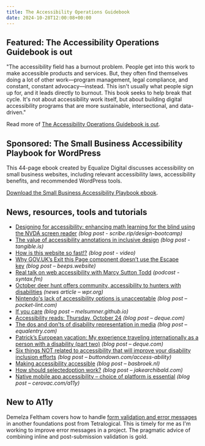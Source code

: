 ```yaml
---
title: The Accessibility Operations Guidebook
date: 2024-10-28T12:00:08+00:00
---
```


## Featured: The Accessibility Operations Guidebook is out

"The accessibility field has a burnout problem. People get into this work to make accessible products and services. But, they often find themselves doing a lot of other work—program management, legal compliance, and constant, constant advocacy—instead. This isn't usually what people sign up for, and it leads directly to burnout. This book seeks to help break that cycle. It's not about accessibility work itself, but about building digital accessibility programs that are more sustainable, intersectional, and data-driven."

Read more of [The Accessibility Operations Guidebook is out](https://devonpersing.netlify.app/posts/taog-is-out/).

## Sponsored: The Small Business Accessibility Playbook for WordPress

This 44-page ebook created by Equalize Digital discusses accessibility on small business websites, including relevant accessibility laws, accessibility benefits, and recommended WordPress tools.

[Download the Small Business Accessibility Playbook ebook](https://equalizedigital.com/the-small-business-accessibility-playbook-for-wordpress/?utm_source=a11yweekly&utm_medium=sponsored).

## News, resources, tools and tutorials

- [Designing for accessibility: enhancing math learning for the blind using the NVDA screen reader](https://scribe.rip/design-bootcamp/designing-for-accessibility-enhancing-math-learning-for-the-blind-using-the-nvda-screen-reader-bc2a43145c97) *(blog post - scribe.rip/design-bootcamp)*
- [The value of accessibility annotations in inclusive design](https://tangible.is/en/thinking/2024/10/the-value-of-accessibility-annotations-in-inclusive-design) *(blog post - tangible.is)*
- [How is this website so fast!?](https://www.youtube.com/watch?v=-Ln-8QM8KhQ) *(blog post - video)*
- [Why GOV.UK’s Exit this Page component doesn’t use the Escape key](https://beeps.website/blog/2024-10-09-why-govuk-exit-this-page-doesnt-use-escape/) *(blog post – beeps.website)*
- [Real talk on web accessibility with Marcy Sutton Todd](https://syntax.fm/show/836/real-talk-on-web-accessibility-with-marcy-sutton-todd) *(podcast - syntax.fm)*
- [October deer hunt offers community, accessibility to hunters with disabilities](https://www.wpr.org/news/october-deer-hunt-offers-community-accessibility-to-hunters-with-disabilities) *(news article – wpr.org)*
- [Nintendo's lack of accessibility options is unacceptable](https://www.pocket-lint.com/nintendos-lack-of-accessibility-options-is-unacceptable/) *(blog post – pocket-lint.com)*
- [If you care](https://melsumner.github.io/if-you-care) *(blog post – melsumner.github.io)*
- [Accessibility reads: Thursday, October 24](https://www.deque.com/blog/accessibility-reads-thursday-october-24/) *(blog post – deque.com)*
- [The dos and don’ts of disability representation in media](https://equalentry.com/disability-representation-media/) *(blog post – equalentry.com)*
- [Patrick’s European vacation: My experience traveling internationally as a person with a disability (part two)](https://www.deque.com/blog/patricks-european-vacation-my-experience-traveling-internationally-as-a-person-with-a-disability-part-two/) *(blog post – deque.com)*
- [Six things NOT related to accessibility that will improve your disability inclusion efforts](https://buttondown.com/access-ability/archive/six-things-not-related-to-accessibility-that-will/) *(blog post – buttondown.com/access-ability)*
- [Making accessibility accessible](https://www.basbroek.nl/making-accessibility-acceessible) *(blog post – basbroek.nl)*
- [How should selectedoption work?](https://jakearchibald.com/2024/how-should-selectedoption-work/) *(blog post – jakearchibald.com)*
- [Native mobile app accessibility – choice of platform is essential](https://cerovac.com/a11y/2024/10/native-mobile-app-accessibility-choice-of-platform-is-essential/) *(blog post – cerovac.com/a11y)*

## New to A11y

Demelza Feltham covers how to handle [form validation and error messages](https://tetralogical.com/blog/2024/10/21/foundations-form-validation-and-error-messages/) in another foundations post from Tetralogical. This is timely for me as I'm working to improve error messages in a project. The pragmatic advice of combining inline and post-submission validation is gold.
